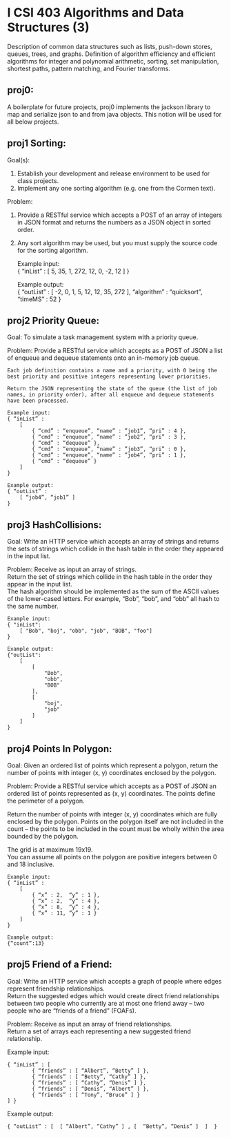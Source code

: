 # I CSI 403 Algorithms and Data Structures (3)
Description of common data structures such as lists, push-down stores, queues, trees, and graphs. Definition of algorithm efficiency and efficient algorithms for integer and polynomial arithmetic, sorting, set manipulation, shortest paths, pattern matching, and Fourier transforms.

## proj0:
A boilerplate for future projects, proj0 implements the jackson library to map and serialize json to and from java objects. This notion will be used for all below projects.

## proj1 Sorting:
Goal(s):
1. Establish your development and release environment to be used for class projects. 
2. Implement any one sorting algorithm (e.g. one from the Cormen text).

Problem: 
1. Provide a RESTful service which accepts a POST of an array of integers in JSON format and returns the numbers as a JSON object in sorted order.  
2.  Any sort algorithm may be used, but you must supply the source code for the sorting algorithm.

    Example input:     
    { 
        “inList”      :    [ 5, 35, 1, 272, 12, 0, -2, 12 ] 
    } 
    
    Example output:    
    { 
        “outList”     :    [ -2, 0, 1, 5, 12, 12, 35, 272 ], 
        “algorithm”   :    “quicksort”, 
        “timeMS”      :    52 
    } 

## proj2 Priority Queue:
Goal:
	To simulate a task management system with a priority queue.

Problem: 
	Provide a RESTful service which accepts as a POST of JSON a list of enqueue and dequeue statements onto an in-memory job queue.

	Each job definition contains a name and a priority, with 0 being the best priority and positive integers representing lower priorities.

	Return the JSON representing the state of the queue (the list of job names, in priority order), after all enqueue and dequeue statements have been processed.  
	
	Example input:    	
	{ “inList” : 
		[ 
			{ “cmd” : “enqueue”, “name” : ”job1”, “pri” : 4 }, 
		 	{ “cmd” : “enqueue”, “name” : ”job2”, “pri” : 3 },
		  	{ “cmd” : “dequeue” },
		  	{ “cmd” : “enqueue”, “name” : ”job3”, “pri” : 0 },
		  	{ “cmd” : “enqueue”, “name” : ”job4”, “pri” : 1 },
		  	{ “cmd” : “dequeue” }
   	    ] 
    } 
	
    Example output: 	
	{ “outList” : 
		[ “job4”, “job1” ] 
	} 

## proj3 HashCollisions:
Goal:
	Write an HTTP service which accepts an array of strings and returns the sets of strings which collide in the hash table in the order they appeared in the input list.

Problem: 
	Receive as input an array of strings.  
	Return the set of strings which collide in the hash table in the order they appear in the input list.  
	The hash algorithm should be implemented as the sum of the ASCII values of the lower-cased letters.  For example, “Bob”, “bob”, and “obb” all hash to the same number.
	
    Example input:    	
	{ "inList":
        [ "Bob", "boj", "obb", "job", "BOB", "foo"]
	}

    Example output: 	
    {"outList":
        [
            [
                "Bob",
                "obb",
                "BOB"
            ],
            [
                "boj",
                "job"
            ]
    	]
	}

## proj4 Points In Polygon:
Goal:
	Given an ordered list of points which represent a polygon, return the 
  number of points with integer (x, y) coordinates enclosed by the polygon.

Problem: 
	Provide a RESTful service which accepts as a POST of JSON an ordered 
  list of points represented as (x, y) coordinates.  The points define 
  the perimeter of a polygon.  

  Return the number of points with integer (x, y) coordinates which are 
  fully enclosed by the polygon.  Points on the polygon itself are not 
  included in the count – the points to be included in the count must 
  be wholly within the area bounded by the polygon.  

  The grid is at maximum 19x19.  
  You can assume all points on the polygon are positive integers between 0 and 
  18 inclusive.
	
	Example input: 
    { “inList” : 
        [  
            { “x” : 2,  “y” : 1 }, 
            { “x” : 2,  “y” : 4 }, 
            { “x” : 8,  “y” : 4 }, 
            { “x” : 11, ”y” : 1 }		
        ] 
    } 

	Example output: 	
	{“count”:13} 

## proj5 Friend of a Friend:
Goal:
	Write an HTTP service which accepts a graph of people where edges represent friendship relationships.  
	Return the suggested edges which would create direct friend relationships between two people who currently 
	are at most one friend away – two people who are “friends of a friend” (FOAFs). 

Problem: 
	Receive as input an array of friend relationships.  
	Return a set of arrays each representing a new suggested friend relationship.
	
Example input: 

	{ “inList” : [ 
			{ “friends” : [ “Albert”, “Betty” ] }, 
			{ “friends” : [ “Betty”, “Cathy” ] }, 
			{ “friends” : [ “Cathy”, “Denis” ] }, 
			{ “friends” : [ “Denis”, “Albert” ] },
			{ “friends” : [ “Tony”, “Bruce” ] }
    ] } 

Example output: 	

	{ “outList” : [  [ “Albert”, “Cathy” ] , [  “Betty”, “Denis” ]  ]  } 

